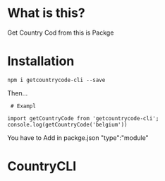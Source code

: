 # What is this?

Get Country Cod from this is Packge

# Installation
`npm i getcountrycode-cli --save`

Then...

```
 # Exampl

import getCountryCode from 'getcountrycode-cli';
console.log(getCountryCode('belgium'))

 ```
 
 You have to Add in packge.json "type":"module"

# CountryCLI
